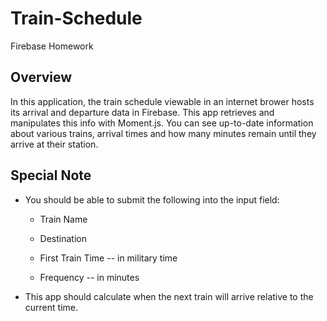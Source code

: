 # Train-Schedule
Firebase Homework

## Overview

In this application, the train schedule viewable in an internet brower hosts its arrival and departure data in Firebase. This app retrieves and manipulates this info with Moment.js. You can see up-to-date information about various trains, arrival times and how many minutes remain until they arrive at their station.

## Special Note

* You should be able to submit the following into the input field:
    
    * Train Name
    
    * Destination 
    
    * First Train Time -- in military time
    
    * Frequency -- in minutes

* This app should calculate when the next train will arrive relative to the current time.